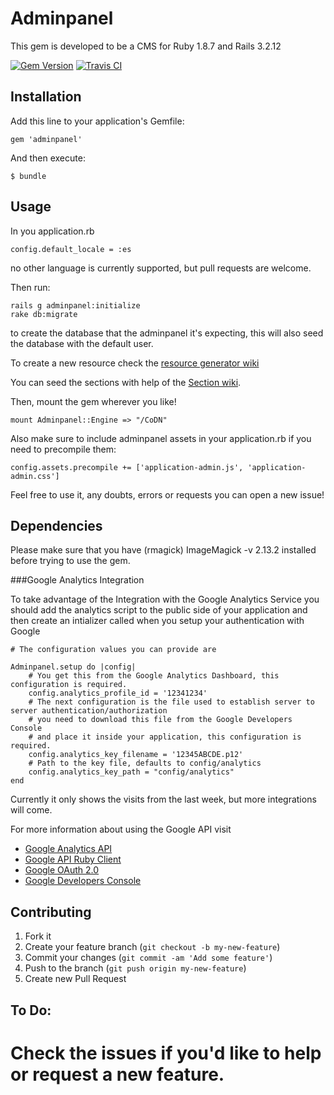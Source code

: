 # Adminpanel

This gem is developed to be a CMS for Ruby 1.8.7 and Rails 3.2.12 

[![Gem Version](https://badge.fury.io/rb/adminpanel.png)](http://badge.fury.io/rb/adminpanel@2x)
[![Travis CI   ](https://api.travis-ci.org/joseramonc/adminpanel.png)       ](https://travis-ci.org/joseramonc/adminpanel)

## Installation

Add this line to your application's Gemfile:

    gem 'adminpanel'

And then execute:

    $ bundle

## Usage

In you application.rb 

    config.default_locale = :es
no other language is currently supported, but pull requests are welcome.

Then run:

    rails g adminpanel:initialize
    rake db:migrate
to create the database that the adminpanel it's expecting, this will also seed the database with the default user.

To create a new resource check the [resource generator wiki](https://github.com/joseramonc/adminpanel/wiki/Resource-Generator)

You can seed the sections with help of the [Section wiki](https://github.com/joseramonc/adminpanel/wiki/Section-objects).

Then, mount the gem wherever you like!

    mount Adminpanel::Engine => "/CoDN"

Also make sure to include adminpanel assets in your application.rb if you need to precompile them:

    config.assets.precompile += ['application-admin.js', 'application-admin.css']
Feel free to use it, any doubts, errors or requests you can open a new issue!

## Dependencies

Please make sure that you have (rmagick) ImageMagick -v 2.13.2 installed before trying to use the gem.

###Google Analytics Integration

To take advantage of the Integration with the Google Analytics Service you should add the analytics script to the public side of your application and then create an intializer called when you setup your authentication with Google
	
	# The configuration values you can provide are

	Adminpanel.setup do |config|
		# You get this from the Google Analytics Dashboard, this configuration is required.
		config.analytics_profile_id = '12341234'
		# The next configuration is the file used to establish server to server authentication/authorization 
		# you need to download this file from the Google Developers Console
		# and place it inside your application, this configuration is required.
		config.analytics_key_filename = '12345ABCDE.p12'
		# Path to the key file, defaults to config/analytics
  		config.analytics_key_path = "config/analytics"
	end

Currently it only shows the visits from the last week, but more integrations will come.

For more information about using the Google API visit 
* [Google Analytics API](https://developers.google.com/analytics/devguides/reporting/core/v3/)
* [Google API Ruby Client](https://github.com/google/google-api-ruby-client)
* [Google OAuth 2.0](https://developers.google.com/accounts/docs/OAuth2)
* [Google Developers Console](https://cloud.google.com/console)

## Contributing

1. Fork it
2. Create your feature branch (`git checkout -b my-new-feature`)
3. Commit your changes (`git commit -am 'Add some feature'`)
4. Push to the branch (`git push origin my-new-feature`)
5. Create new Pull Request

## To Do:

# Check the issues if you'd like to help or request a new feature.
